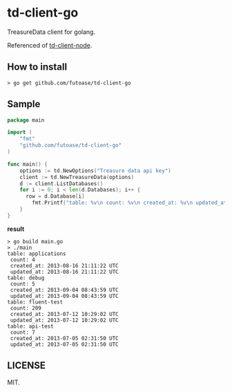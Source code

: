 td-client-go
============

TreasureData client for golang.

Referenced of [td-client-node](https://github.com/treasure-data/td-client-node).

How to install
--------------

```
> go get github.com/futoase/td-client-go
```

Sample
------

```go
package main

import (
	"fmt"
	"github.com/futoase/td-client-go"
)

func main() {
	options := td.NewOptions("Treasure data api key")
	client := td.NewTreasureData(options)
	d := client.ListDatabases()
	for i := 0; i < len(d.Databases); i++ {
	  row = d.Database[i]
		fmt.Printf("table: %v\n count: %v\n created_at: %v\n updated_at: %v\n", row.Name, row.Count, row.Created_At, row.Updated_At)
	}
}
```

**result**

```
> go build main.go
> ./main
table: applications
 count: 4
 created_at: 2013-08-16 21:11:22 UTC
 updated_at: 2013-08-16 21:11:22 UTC
table: debug
 count: 5
 created_at: 2013-09-04 08:43:59 UTC
 updated_at: 2013-09-04 08:43:59 UTC
table: fluent-test
 count: 209
 created_at: 2013-07-12 10:29:02 UTC
 updated_at: 2013-07-12 10:29:02 UTC
table: api-test
 count: 7
 created_at: 2013-07-05 02:31:50 UTC
 updated_at: 2013-07-05 02:31:50 UTC
```

LICENSE
-------

MIT.
